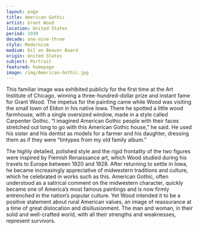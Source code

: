 ```yaml
---
layout: page
title: American Gothic
artist: Grant Wood
location: United States
period: 1930
decade: one-nine-three
style: Modernism
medium: Oil on Beaver Board
origin: United States
subject: Portrait
featured: homepage
image: /img/American-Gothic.jpg
---
```


This familiar image was exhibited publicly for the first time at the Art Institute of Chicago, winning a three-hundred-dollar prize and instant fame for Grant Wood. The impetus for the painting came while Wood was visiting the small town of Eldon in his native Iowa. There he spotted a little wood farmhouse, with a single oversized window, made in a style called Carpenter Gothic. “I imagined American Gothic people with their faces stretched out long to go with this American Gothic house,” he said. He used his sister and his dentist as models for a farmer and his daughter, dressing them as if they were “tintypes from my old family album.” 

The highly detailed, polished style and the rigid frontality of the two figures were inspired by Flemish Renaissance art, which Wood studied during his travels to Europe between 1920 and 1928. After returning to settle in Iowa, he became increasingly appreciative of midwestern traditions and culture, which he celebrated in works such as this. American Gothic, often understood as a satirical comment on the midwestern character, quickly became one of America’s most famous paintings and is now firmly entrenched in the nation’s popular culture. Yet Wood intended it to be a positive statement about rural American values, an image of reassurance at a time of great dislocation and disillusionment. The man and woman, in their solid and well-crafted world, with all their strengths and weaknesses, represent survivors.

